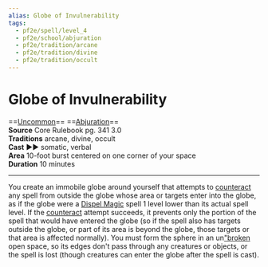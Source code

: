 ```yaml
---
alias: Globe of Invulnerability
tags:
  - pf2e/spell/level_4
  - pf2e/school/abjuration
  - pf2e/tradition/arcane
  - pf2e/tradition/divine
  - pf2e/tradition/occult
---
```


# Globe of Invulnerability

==[Uncommon](../../../Traits/Uncommon.md)== ==[Abjuration](../../../Traits/Abjuration.md)==  
__Source__ Core Rulebook pg. 341 3.0  
**Traditions** arcane, divine, occult  
**Cast** ►► somatic, verbal  
**Area** 10-foot burst centered on one corner of your space  
**Duration** 10 minutes

---

You create an immobile globe around yourself that attempts to [counteract](../../../Rules/Counteracting.md) any spell from outside the globe whose area or targets enter into the globe, as if the globe were a [Dispel Magic](../Level%202/Dispel%20Magic.md) spell 1 level lower than its actual spell level. If the [counteract](../../../Rules/Counteracting.md) attempt succeeds, it prevents only the portion of the spell that would have entered the globe (so if the spell also has targets outside the globe, or part of its area is beyond the globe, those targets or that area is affected normally). You must form the sphere in an un["broken]("broken) open space, so its edges don't pass through any creatures or objects, or the spell is lost (though creatures can enter the globe after the spell is cast).
